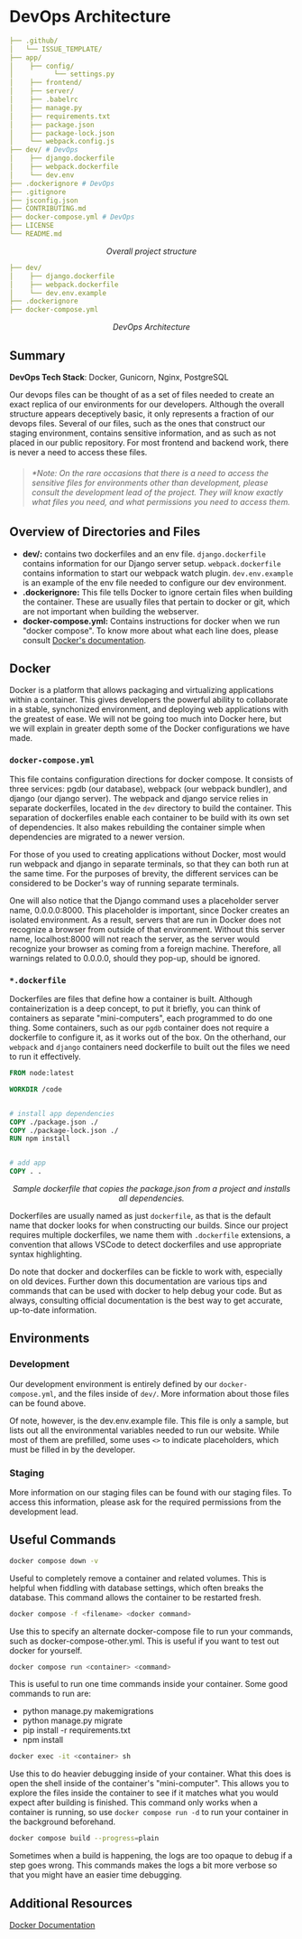# DevOps Architecture

```yml
├── .github/
│   └── ISSUE_TEMPLATE/
├── app/
│    ├── config/
│          └── settings.py
│    ├── frontend/
│    ├── server/
│    ├── .babelrc
│    ├── manage.py
│    ├── requirements.txt
│    ├── package.json
│    ├── package-lock.json
│    └── webpack.config.js
├── dev/ # DevOps
│    ├── django.dockerfile
│    ├── webpack.dockerfile
│    └── dev.env
├── .dockerignore # DevOps
├── .gitignore
├── jsconfig.json
├── CONTRIBUTING.md
├── docker-compose.yml # DevOps
├── LICENSE
└── README.md
```

_<p style="text-align: center;">Overall project structure</p>_

```yml
├── dev/
│    ├── django.dockerfile
│    ├── webpack.dockerfile
│    └── dev.env.example
├── .dockerignore
├── docker-compose.yml
```

_<p style="text-align: center;">DevOps Architecture</p>_

## Summary

**DevOps Tech Stack**: Docker, Gunicorn, Nginx, PostgreSQL

Our devops files can be thought of as a set of files needed to create an exact replica of our environments for our developers. Although the overall structure appears deceptively basic, it only represents a fraction of our devops files. Several of our files, such as the ones that construct our staging environment, contains sensitive information, and as such as not placed in our public repository. For most frontend and backend work, there is never a need to access these files.

> ###### _\*Note: On the rare occasions that there is a need to access the sensitive files for environments other than development, please consult the development lead of the project. They will know exactly what files you need, and what permissions you need to access them._

## Overview of Directories and Files

- **dev/:** contains two dockerfiles and an env file. `django.dockerfile` contains information for our Django server setup. `webpack.dockerfile` contains information to start our webpack watch plugin. `dev.env.example` is an example of the env file needed to configure our dev environment.
- **.dockerignore:** This file tells Docker to ignore certain files when building the container. These are usually files that pertain to docker or git, which are not important when building the webserver.
- **docker-compose.yml:** Contains instructions for docker when we run "docker compose". To know more about what each line does, please consult [Docker's documentation](https://docs.docker.com/compose/compose-file/).

## Docker

Docker is a platform that allows packaging and virtualizing applications within a container. This gives developers the powerful ability to collaborate in a stable, synchonized environment, and deploying web applications with the greatest of ease. We will not be going too much into Docker here, but we will explain in greater depth some of the Docker configurations we have made.

### `docker-compose.yml`

This file contains configuration directions for docker compose. It consists of three services: pgdb (our database), webpack (our webpack bundler), and django (our django server). The webpack and django service relies in separate dockerfiles, located in the `dev` directory to build the container. This separation of dockerfiles enable each container to be build with its own set of dependencies. It also makes rebuilding the container simple when dependencies are migrated to a newer version.

For those of you used to creating applications without Docker, most would run webpack and django in separate terminals, so that they can both run at the same time. For the purposes of brevity, the different services can be considered to be Docker's way of running separate terminals.

One will also notice that the Django command uses a placeholder server name, 0.0.0.0:8000. This placeholder is important, since Docker creates an isolated environment. As a result, servers that are run in Docker does not recognize a browser from outside of that environment. Without this server name, localhost:8000 will not reach the server, as the server would recognize your browser as coming from a foreign machine. Therefore, all warnings related to 0.0.0.0, should they pop-up, should be ignored.

### `*.dockerfile`

Dockerfiles are files that define how a container is built. Although containerization is a deep concept, to put it briefly, you can think of containers as separate "mini-computers", each programmed to do one thing. Some containers, such as our `pgdb` container does not require a dockerfile to configure it, as it works out of the box. On the otherhand, our `webpack` and `django` containers need dockerfile to built out the files we need to run it effectively.

```dockerfile
FROM node:latest

WORKDIR /code


# install app dependencies
COPY ./package.json ./
COPY ./package-lock.json ./
RUN npm install


# add app
COPY . .
```

_<p style="text-align: center;">Sample dockerfile that copies the package.json from a project and installs all dependencies.</p>_

Dockerfiles are usually named as just `dockerfile`, as that is the default name that docker looks for when constructing our builds. Since our project requires multiple dockerfiles, we name them with `.dockerfile` extensions, a convention that allows VSCode to detect dockerfiles and use appropriate syntax highlighting.

Do note that docker and dockerfiles can be fickle to work with, especially on old devices. Further down this documentation are various tips and commands that can be used with docker to help debug your code. But as always, consulting official documentation is the best way to get accurate, up-to-date information.

## Environments

### Development

Our development environment is entirely defined by our `docker-compose.yml`, and the files inside of `dev/`. More information about those files can be found above.

Of note, however, is the dev.env.example file. This file is only a sample, but lists out all the environmental variables needed to run our website. While most of them are prefilled, some uses `<>` to indicate placeholders, which must be filled in by the developer.

### Staging

More information on our staging files can be found with our staging files. To access this information, please ask for the required permissions from the development lead.

## Useful Commands

```bash
docker compose down -v
```

Useful to completely remove a container and related volumes. This is helpful when fiddling with database settings, which often breaks the database. This command allows the container to be restarted fresh.

```bash
docker compose -f <filename> <docker command>
```

Use this to specify an alternate docker-compose file to run your commands, such as docker-compose-other.yml. This is useful if you want to test out docker for yourself.

```bash
docker compose run <container> <command>
```

This is useful to run one time commands inside your container. Some good commands to run are:

- python manage.py makemigrations
- python manage.py migrate
- pip install -r requirements.txt
- npm install <dependency>

```bash
docker exec -it <container> sh
```

Use this to do heavier debugging inside of your container. What this does is open the shell inside of the container's "mini-computer". This allows you to explore the files inside the container to see if it matches what you would expect after building is finished. This command only works when a container is running, so use `docker compose run -d` to run your container in the background beforehand.

```bash
docker compose build --progress=plain
```

Sometimes when a build is happening, the logs are too opaque to debug if a step goes wrong. This commands makes the logs a bit more verbose so that you might have an easier time debugging.

## Additional Resources

[Docker Documentation](https://docs.docker.com/)<br>
